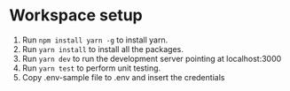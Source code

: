 # Workspace setup

1. Run `npm install yarn -g` to install yarn.
2. Run `yarn install` to install all the packages.
3. Run `yarn dev` to run the development server pointing at localhost:3000
4. Run `yarn test` to perform unit testing.
5. Copy .env-sample file to .env and insert the credentials
